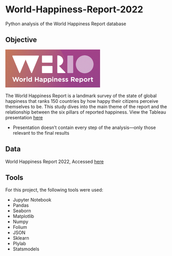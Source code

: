 # World-Happiness-Report-2022

Python analysis of the World Happiness Report database

## Objective
![WHR](https://github.com/mikecurran09/World-Happiness-Report-2022/blob/main/World%20Happiness%20Report.png)

The World Happiness Report is a landmark survey of the state of global happiness that ranks 150 countries by how happy their citizens perceive themselves to be. This study dives into the main theme of the report and the relationship between the six pillars of reported happiness. View the Tableau presentation [here](https://public.tableau.com/views/WorldHappinessReport2022_16693926307310/Happy?:language=en-US&:display_count=n&:origin=viz_share_link)
* Presentation doesn’t contain every step of the analysis—only those relevant to the final results

## Data
World Happiness Report 2022, Accessed [here](https://worldhappiness.report/)

## Tools
For this project, the following tools were used:
* Jupyter Notebook
* Pandas
* Seaborn
* Matplotlib
* Numpy
* Folium
* JSON
* Sklearn
* Plylab
* Statsmodels
